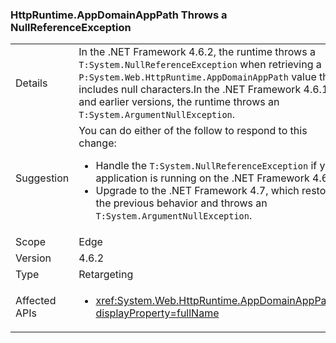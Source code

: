 ### HttpRuntime.AppDomainAppPath Throws a NullReferenceException

|   |   |
|---|---|
|Details|In the .NET Framework 4.6.2, the runtime throws a <code>T:System.NullReferenceException</code> when retrieving a <code>P:System.Web.HttpRuntime.AppDomainAppPath</code> value that includes null characters.In the .NET Framework 4.6.1 and earlier versions, the runtime throws an <code>T:System.ArgumentNullException</code>.|
|Suggestion|You can do either of the follow to respond to this change:<ul><li>Handle the <code>T:System.NullReferenceException</code> if you application is running on the .NET Framework 4.6.2.</li><li>Upgrade to the .NET Framework 4.7, which restores the previous behavior and throws an <code>T:System.ArgumentNullException</code>.</li></ul>|
|Scope|Edge|
|Version|4.6.2|
|Type|Retargeting|
|Affected APIs|<ul><li><xref:System.Web.HttpRuntime.AppDomainAppPath?displayProperty=fullName></li></ul>|

